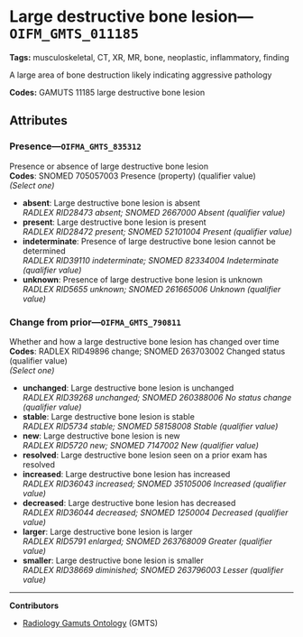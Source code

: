 # Large destructive bone lesion—`OIFM_GMTS_011185`

**Tags:** musculoskeletal, CT, XR, MR, bone, neoplastic, inflammatory, finding

A large area of bone destruction likely indicating aggressive pathology

**Codes:** GAMUTS 11185 large destructive bone lesion

## Attributes

### Presence—`OIFMA_GMTS_835312`

Presence or absence of large destructive bone lesion  
**Codes**: SNOMED 705057003 Presence (property) (qualifier value)  
*(Select one)*

- **absent**: Large destructive bone lesion is absent  
_RADLEX RID28473 absent; SNOMED 2667000 Absent (qualifier value)_
- **present**: Large destructive bone lesion is present  
_RADLEX RID28472 present; SNOMED 52101004 Present (qualifier value)_
- **indeterminate**: Presence of large destructive bone lesion cannot be determined  
_RADLEX RID39110 indeterminate; SNOMED 82334004 Indeterminate (qualifier value)_
- **unknown**: Presence of large destructive bone lesion is unknown  
_RADLEX RID5655 unknown; SNOMED 261665006 Unknown (qualifier value)_

### Change from prior—`OIFMA_GMTS_790811`

Whether and how a large destructive bone lesion has changed over time  
**Codes**: RADLEX RID49896 change; SNOMED 263703002 Changed status (qualifier value)  
*(Select one)*

- **unchanged**: Large destructive bone lesion is unchanged  
_RADLEX RID39268 unchanged; SNOMED 260388006 No status change (qualifier value)_
- **stable**: Large destructive bone lesion is stable  
_RADLEX RID5734 stable; SNOMED 58158008 Stable (qualifier value)_
- **new**: Large destructive bone lesion is new  
_RADLEX RID5720 new; SNOMED 7147002 New (qualifier value)_
- **resolved**: Large destructive bone lesion seen on a prior exam has resolved  
- **increased**: Large destructive bone lesion has increased  
_RADLEX RID36043 increased; SNOMED 35105006 Increased (qualifier value)_
- **decreased**: Large destructive bone lesion has decreased  
_RADLEX RID36044 decreased; SNOMED 1250004 Decreased (qualifier value)_
- **larger**: Large destructive bone lesion is larger  
_RADLEX RID5791 enlarged; SNOMED 263768009 Greater (qualifier value)_
- **smaller**: Large destructive bone lesion is smaller  
_RADLEX RID38669 diminished; SNOMED 263796003 Lesser (qualifier value)_

---

**Contributors**

- [Radiology Gamuts Ontology](https://gamuts.net/) (GMTS)